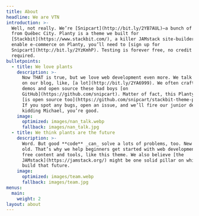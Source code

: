 ```yaml
---
title: About
headline: We are VTN
introduction: >-
  Well, not really. We’re [Snipcart](http://bit.ly/2YB7AUL)—a bunch of geeks
  from Québec City. Planty is a theme we built for
  [Stackbit](https://www.stackbit.com/), a killer JAMstack site-builder. To
  enable e-commerce on Planty, you’ll need to [sign up for
  Snipcart](http://bit.ly/2YzKmhP). Testing is forever free, no credit card
  required.
bulletpoints:
  - title: We love plants
    description: >-
      Now THAT is true, but we love web development even more. We talk about it
      on our blog, like, [a lot](http://bit.ly/2YA6999). We often craft live
      demos and open source these bad boys [on
      GitHub](https://github.com/snipcart). Matter of fact, this Planty theme
      [is open source too](https://github.com/snipcart/stackbit-theme-planty)!
      If you spot any bugs, open an issue, and we’ll fire our junior dev. Just
      kidding Michael, you’re good.
    image:
      optimized: images/nan_talk.webp
      fallback: images/nan_talk.jpg
  - title: We think plants are the future
    description: >-
      Word. But good **code** _can_ solve a lots of problems, too. New _and_
      old. That’s why we help beginners get started with web development through
      free content and tools, like this theme. We also believe [the
      JAMstack](https://jamstack.org/) might be one solid pillar on which we
      build that future.
    image:
      optimized: images/team.webp
      fallback: images/team.jpg
menus:
  main:
    weight: 2
layout: about
---
```

